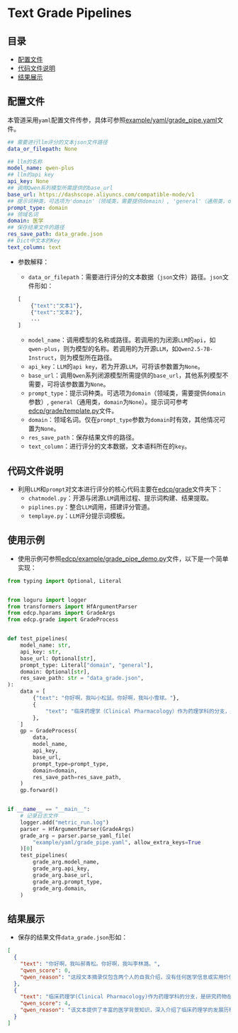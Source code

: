 # Text Grade Pipelines

## 目录

- [配置文件](#配置文件)
- [代码文件说明](#代码文件说明)
- [结果展示](#结果展示)

## 配置文件

本管道采用`yaml`配置文件传参，具体可参照[example/yaml/grade_pipe.yaml](https://github.com/ytzfhqs/EDCP/blob/main/example/yaml/grade_pipe.yaml)文件。

```yaml
## 需要进行llm评分的文本json文件路径
data_or_filepath: None

## llm的名称
model_name: qwen-plus
## llm的api key
api_key: None
## 调用Qwen系列模型所需提供的base_url
base_url: https://dashscope.aliyuncs.com/compatible-mode/v1
## 提示词种类，可选项为'domain'（领域类，需要提供domain）, 'general'（通用类，domain为None）
prompt_type: domain
## 领域名词
domain: 医学
## 保存结果文件的路径
res_save_path: data_grade.json
## Dict中文本的Key
text_column: text
```

- 参数解释：

  - `data_or_filepath`：需要进行评分的文本数据（`json`文件）路径。`json`文件形如：

  ```python
  [
      {"text":"文本1"},
      {"text":"文本2"},
      ...
  ]
  ```

  - `model_name`：调用模型的名称或路径。若调用的为闭源`LLM`的`api`，如`qwen-plus`，则为模型的名称。若调用的为开源`LLM`，如`Qwen2.5-7B-Instruct`，则为模型所在路径。
  - `api_key`：`LLM`的`api key`，若为开源`LLM`，可将该参数置为`None`。
  - `base_url`：调用`Qwen`系列闭源模型所需提供的`base_url`，其他系列模型不需要，可将该参数置为`None`。
  - `prompt_type`：提示词种类。可选项为`domain`（领域类，需要提供`domain`参数）, `general`（通用类，`domain`为`None`）。提示词可参考[edcp/grade/template.py](https://github.com/ytzfhqs/EDCP/blob/main/edcp/grade/template.py)文件。
  - `domain`：领域名词。仅在`prompt_type`参数为`domain`时有效，其他情况可置为`None`。
  - `res_save_path`：保存结果文件的路径。
  - `text_column`：进行评分的文本数据，文本语料所在的`key`。

## 代码文件说明

- 利用`LLM`和`prompt`对文本进行评分的核心代码主要在[edcp/grade](https://github.com/ytzfhqs/EDCP/tree/main/edcp/metric)文件夹下：
  - `chatmodel.py`：开源与闭源`LLM`调用过程、提示词构建、结果提取。
  - `piplines.py`：整合`LLM`调用，搭建评分管道。
  - `templaye.py`：`LLM`评分提示词模板。

## 使用示例

- 使用示例可参照[edcp/example/grade_pipe_demo.py](https://github.com/ytzfhqs/EDCP/blob/main/example/grade_pipe_demo.py)文件，以下是一个简单实现：

```python
from typing import Optional, Literal


from loguru import logger
from transformers import HfArgumentParser
from edcp.hparams import GradeArgs
from edcp.grade import GradeProcess


def test_pipelines(
    model_name: str,
    api_key: str,
    base_url: Optional[str],
    prompt_type: Literal["domain", "general"],
    domain: Optional[str],
    res_save_path: str = "data_grade.json",
):
    data = [
        {"text": "你好啊，我叫小松鼠。你好啊，我叫小雪球。"},
        {
            "text": "临床药理学（Clinical Pharmacology）作为药理学科的分支，是研究药物在人体内作用规律和入体与药物间相互作用过程的交叉学科。它以药理学与临床医学为基础，阐述药物代谢动力学（药动学）、药物效应动力学（药效学）、毒副反应的性质及药物相互作用的规律等；其目的是促进医学与药学的结合、基础与临床的结合，以及指导临床合理用药，推动医学与药学的共同发展。目前，临床药理学的主要任务是通过对千血药浓度的监测，不断调整给药方案，为患者能够安全有效地使用药物提供保障，同时对新药的有效性与安全性做出科学评价；对上市后药品的不良反应进行监测，以保障患者用药安全；临床合理使用药物，改善治疗。因此，临床药理学被认为是现代医学及教学与科研中不可或缺的一门学科。随着循证和转化医学概念的提出，临床药理学的内涵得到更进一步的丰富。其发展对我国的新药开发、药品监督与管理、医疗质量与医药研究水平的提高起着十分重要的作用。"
        },
    ]
    gp = GradeProcess(
        data,
        model_name,
        api_key,
        base_url,
        prompt_type=prompt_type,
        domain=domain,
        res_save_path=res_save_path,
    )
    gp.forward()


if __name__ == "__main__":
    # 记录日志文件
    logger.add("metric_run.log")
    parser = HfArgumentParser(GradeArgs)
    grade_arg = parser.parse_yaml_file(
        "example/yaml/grade_pipe.yaml", allow_extra_keys=True
    )[0]
    test_pipelines(
        grade_arg.model_name,
        grade_arg.api_key,
        grade_arg.base_url,
        grade_arg.prompt_type,
        grade_arg.domain,
    )
```

## 结果展示

- 保存的结果文件`data_grade.json`形如：

```json
[
  {
    "text": "你好啊，我叫郝青松。你好啊，我叫李林潞。",
    "qwen_score": 0,
    "qwen_reason": "这段文本摘录仅包含两个人的自我介绍，没有任何医学信息或实用价值，完全不符合评分标准中的任何医学相关要求。"
  },
  {
    "text": "临床药理学(Clinical Pharmacology)作为药理学科的分支，是研究药物在人体内作用规律和入体与药物间相互作用过程的交叉学科。它以药理学与临床医学为基础，阐述药物代谢动力学（药动学）、药物效应动力学（药效学）、毒副反应的性质及药物相互作用的规律等；其目的是促进医学与药学的结合、基础与临床的结合，以及指导临床合理用药，推动医学与药学的共同发展。目前，临床药理学的主要任务是通过对千血药浓度的监测，不断调整给药方案，为患者能够安全有效地使用药物提供保障，同时对新药的有效性与安全性做出科学评价；对上市后药品的不良反应进行监测，以保障患者用药安全；临床合理使用药物，改善治疗。因此，临床药理学被认为是现代医学及教学与科研中不可或缺的一门学科。随着循证和转化医学概念的提出，临床药理学的内涵得到更进一步的丰富。其发展对我国的新药开发、药品监督与管理、医疗质量与医药研究水平的提高起着十分重要的作用。",
    "qwen_score": 4,
    "qwen_reason": "该文本提供了丰富的医学背景知识，深入介绍了临床药理学的发展历程及其在国内外的应用情况，内容详实、逻辑清晰，适合学术和教育用途。"
  }
]
```

